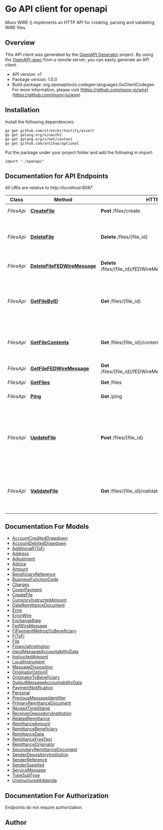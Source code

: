 # Go API client for openapi

Moov WIRE () implements an HTTP API for creating, parsing and validating WIRE files.

## Overview
This API client was generated by the [OpenAPI Generator](https://openapi-generator.tech) project.  By using the [OpenAPI-spec](https://www.openapis.org/) from a remote server, you can easily generate an API client.

- API version: v1
- Package version: 1.0.0
- Build package: org.openapitools.codegen.languages.GoClientCodegen
For more information, please visit [https://github.com/moov-io/wire](https://github.com/moov-io/wire)

## Installation

Install the following dependencies:
```
go get github.com/stretchr/testify/assert
go get golang.org/x/oauth2
go get golang.org/x/net/context
go get github.com/antihax/optional
```

Put the package under your project folder and add the following in import:
```golang
import "./openapi"
```

## Documentation for API Endpoints

All URIs are relative to *http://localhost:8087*

Class | Method | HTTP request | Description
------------ | ------------- | ------------- | -------------
*FilesApi* | [**CreateFile**](docs/FilesApi.md#createfile) | **Post** /files/create | Create a new File object
*FilesApi* | [**DeleteFile**](docs/FilesApi.md#deletefile) | **Delete** /files/{file_id} | Permanently deletes a File and associated FEDWireMessage. It cannot be undone.
*FilesApi* | [**DeleteFileFEDWireMessage**](docs/FilesApi.md#deletefilefedwiremessage) | **Delete** /files/{file_id}/fEDWireMessage/{fEDWireMessage_id} | Delete a FEDWireMessage from a File
*FilesApi* | [**GetFileByID**](docs/FilesApi.md#getfilebyid) | **Get** /files/{file_id} | Retrieves the details of an existing File. You need only supply the unique File identifier that was returned upon creation.
*FilesApi* | [**GetFileContents**](docs/FilesApi.md#getfilecontents) | **Get** /files/{file_id}/contents | Assembles the existing file witha FEDWireMessage, Returns plaintext file.
*FilesApi* | [**GetFileFEDWireMessage**](docs/FilesApi.md#getfilefedwiremessage) | **Get** /files/{file_id}/fEDWireMessage/{fEDWireMessage_id} | Get a specific FEDWireMessage on a FIle
*FilesApi* | [**GetFiles**](docs/FilesApi.md#getfiles) | **Get** /files | Gets a list of Files
*FilesApi* | [**Ping**](docs/FilesApi.md#ping) | **Get** /ping | Ping the Wire service to check if running
*FilesApi* | [**UpdateFile**](docs/FilesApi.md#updatefile) | **Post** /files/{file_id} | Updates the specified FEDWire Message by setting the values of the parameters passed. Any parameters not provided will be left unchanged.
*FilesApi* | [**ValidateFile**](docs/FilesApi.md#validatefile) | **Get** /files/{file_id}/validate | Validates the existing file. You need only supply the unique File identifier that was returned upon creation.


## Documentation For Models

 - [AccountCreditedDrawdown](docs/AccountCreditedDrawdown.md)
 - [AccountDebitedDrawdown](docs/AccountDebitedDrawdown.md)
 - [AdditionalFiToFi](docs/AdditionalFiToFi.md)
 - [Address](docs/Address.md)
 - [Adjustment](docs/Adjustment.md)
 - [Advice](docs/Advice.md)
 - [Amount](docs/Amount.md)
 - [BeneficiaryReference](docs/BeneficiaryReference.md)
 - [BusinessFunctionCode](docs/BusinessFunctionCode.md)
 - [Charges](docs/Charges.md)
 - [CoverPayment](docs/CoverPayment.md)
 - [CreateFile](docs/CreateFile.md)
 - [CurrencyInstructedAmount](docs/CurrencyInstructedAmount.md)
 - [DateRemittanceDocument](docs/DateRemittanceDocument.md)
 - [Error](docs/Error.md)
 - [ErrorWire](docs/ErrorWire.md)
 - [ExchangeRate](docs/ExchangeRate.md)
 - [FedWireMessage](docs/FedWireMessage.md)
 - [FiPaymentMethodToBeneficiary](docs/FiPaymentMethodToBeneficiary.md)
 - [FiToFi](docs/FiToFi.md)
 - [File](docs/File.md)
 - [FinancialInstitution](docs/FinancialInstitution.md)
 - [InputMessageAccountabilityData](docs/InputMessageAccountabilityData.md)
 - [InstructedAmount](docs/InstructedAmount.md)
 - [LocalInstrument](docs/LocalInstrument.md)
 - [MessageDisposition](docs/MessageDisposition.md)
 - [OriginatorOptionF](docs/OriginatorOptionF.md)
 - [OriginatorToBeneficiary](docs/OriginatorToBeneficiary.md)
 - [OutputMessageAccountabilityData](docs/OutputMessageAccountabilityData.md)
 - [PaymentNotification](docs/PaymentNotification.md)
 - [Personal](docs/Personal.md)
 - [PreviousMessageIdentifier](docs/PreviousMessageIdentifier.md)
 - [PrimaryRemittanceDocument](docs/PrimaryRemittanceDocument.md)
 - [ReceiptTimeStamp](docs/ReceiptTimeStamp.md)
 - [ReceiverDepositoryInstitution](docs/ReceiverDepositoryInstitution.md)
 - [RelatedRemittance](docs/RelatedRemittance.md)
 - [RemittanceAmount](docs/RemittanceAmount.md)
 - [RemittanceBeneficiary](docs/RemittanceBeneficiary.md)
 - [RemittanceData](docs/RemittanceData.md)
 - [RemittanceFreeText](docs/RemittanceFreeText.md)
 - [RemittanceOriginator](docs/RemittanceOriginator.md)
 - [SecondaryRemittanceDocument](docs/SecondaryRemittanceDocument.md)
 - [SenderDepositoryInstitution](docs/SenderDepositoryInstitution.md)
 - [SenderReference](docs/SenderReference.md)
 - [SenderSupplied](docs/SenderSupplied.md)
 - [ServiceMessage](docs/ServiceMessage.md)
 - [TypeSubType](docs/TypeSubType.md)
 - [UnstructuredAddenda](docs/UnstructuredAddenda.md)


## Documentation For Authorization
 Endpoints do not require authorization.


## Author



